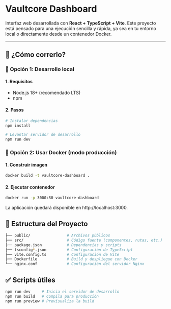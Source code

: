 # Vaultcore Dashboard

Interfaz web desarrollada con **React + TypeScript + Vite**. Este proyecto está pensado para una ejecución sencilla y rápida, ya sea en tu entorno local o directamente desde un contenedor Docker.

---

## 🚀 ¿Cómo correrlo?

### 🔧 Opción 1: Desarrollo local

#### 1. Requisitos

- Node.js 18+ (recomendado LTS)
- npm

#### 2. Pasos

```bash
# Instalar dependencias
npm install

# Levantar servidor de desarrollo
npm run dev
```

### 🐳 Opción 2: Usar Docker (modo producción)

#### 1. Construir imagen
```bash
docker build -t vaultcore-dashboard .
```

#### 2. Ejecutar contenedor

```bash
docker run -p 3000:80 vaultcore-dashboard
```

La aplicación quedará disponible en http://localhost:3000.

## 📁 Estructura del Proyecto

```bash
├── public/                # Archivos públicos
├── src/                   # Código fuente (componentes, rutas, etc.)
├── package.json           # Dependencias y scripts
├── tsconfig*.json         # Configuración de TypeScript
├── vite.config.ts         # Configuración de Vite
├── Dockerfile             # Build y despliegue con Docker
└── nginx.conf             # Configuración del servidor Nginx
```

## ✅ Scripts útiles

```bash
npm run dev     # Inicia el servidor de desarrollo
npm run build   # Compila para producción
npm run preview # Previsualiza la build
```